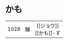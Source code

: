 
# かも

|      |     |                     |
| :--: | :-: | :-----------------: |
| 1028 |  醸  | [[ジョウ]]<br>[[かも]]-す |
